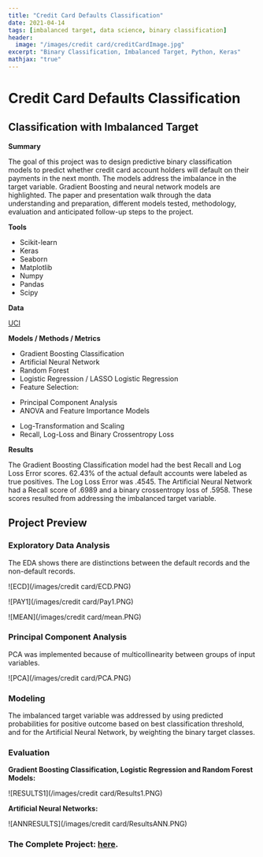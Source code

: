```yaml
---
title: "Credit Card Defaults Classification"
date: 2021-04-14
tags: [imbalanced target, data science, binary classification]
header:
  image: "/images/credit card/creditCardImage.jpg"
excerpt: "Binary Classification, Imbalanced Target, Python, Keras"
mathjax: "true"
---
```



# Credit Card Defaults Classification
## Classification with Imbalanced Target

**Summary**

The goal of this project was to design predictive binary classification models to predict whether credit card account holders will default on their payments in the next month.  The models address the imbalance in the target variable.  Gradient Boosting and neural network models are highlighted.  The paper and presentation walk through the data understanding and preparation, different models tested, methodology, evaluation and anticipated follow-up steps to the project.  

**Tools**

* Scikit-learn 
* Keras
* Seaborn
* Matplotlib
* Numpy
* Pandas
* Scipy

**Data**

[UCI](http://archive.ics.uci.edu/ml) 

**Models / Methods / Metrics**

* Gradient Boosting Classification 
* Artificial Neural Network
* Random Forest
* Logistic Regression / LASSO Logistic Regression
* Feature Selection:  
+ Principal Component Analysis
+ ANOVA and Feature Importance Models 
* Log-Transformation and Scaling
* Recall, Log-Loss and Binary Crossentropy Loss

**Results**

The Gradient Boosting Classification model had the best Recall and Log Loss Error scores.  62.43% of the actual default accounts were labeled as true positives.  The Log Loss Error was .4545.  The Artificial Neural Network had a Recall score of .6989 and a binary crossentropy loss of .5958.  These scores resulted from addressing the imbalanced target variable.

## Project Preview

### Exploratory Data Analysis

The EDA shows there are distinctions between the default records and the non-default records.

![ECD](/images/credit card/ECD.PNG)

![PAY1](/images/credit card/Pay1.PNG)

![MEAN](/images/credit card/mean.PNG)

### Principal Component Analysis

PCA was implemented because of multicollinearity between groups of input variables.

![PCA](/images/credit card/PCA.PNG)

### Modeling

The imbalanced target variable was addressed by using predicted probabilities for positive outcome based on best classification threshold, and for the Artificial Neural Network, by weighting the binary target classes.


### Evaluation

**Gradient Boosting Classification, Logistic Regression and Random Forest Models:**

![RESULTS1](/images/credit card/Results1.PNG)

**Artificial Neural Networks:**

![ANNRESULTS](/images/credit card/ResultsANN.PNG)

### The Complete Project: [here](https://github.com/MaryDonovanMartello/Credit-Card-Default-Prediction).


